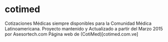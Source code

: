 # cotimed
Cotizaciones Médicas siempre disponibles para la Comunidad Médica Latinoamericana.
Proyecto mantenido y Actualizado a partir del Marzo 2015 por Asesortech.com
Página web de (CotiMed)[cotimed.com.ve]
